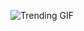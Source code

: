 ![Trending GIF](https://media2.giphy.com/media/v1.Y2lkPThiYjIxNzcyZGU0cHhlNGx2dWh1YmszOHJ2Z2U5MHRwNm13OHlxcnd4NmhwbmQ0bCZlcD12MV9naWZzX3NlYXJjaCZjdD1n/MT5UUV1d4CXE2A37Dg/giphy.gif)
